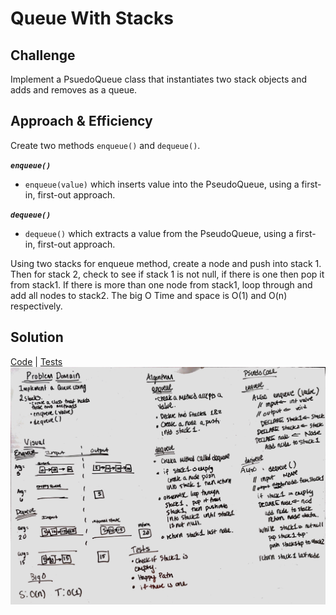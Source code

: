 # Queue With Stacks

## Challenge
Implement a PsuedoQueue class that instantiates two stack objects and adds and removes as a queue.

## Approach & Efficiency

Create two methods `enqueue()` and `dequeue()`.

***`enqueue()`***

- `enqueue(value)` which inserts value into the PseudoQueue, using a first-in, first-out approach.

***`dequeue()`***

- `dequeue()` which extracts a value from the PseudoQueue, using a first-in, first-out approach.

Using two stacks for enqueue method, create a node and push into stack 1. Then for stack 2, check to see if stack 1 
is not null, if there is one then pop it from stack1. If there is more than one node from stack1, loop through and 
add all nodes to stack2. The big O Time and space is O(1) and O(n) respectively.

## Solution
[Code](../src/main/java/queueWithStacks/QueueWithStacks.java) | [Tests](../src/test/java/queueWithStacks/QueueWithStacksTest.java)
![White Board to Queue With Stacks problem](../assets/queueWithStacks.jpg)